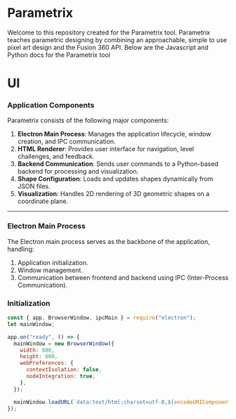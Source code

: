 # Parametrix

Welcome to this repository created for the Parametrix tool. Parametrix teaches parametric designing by combining an approachable, simple to use pixel art design and the Fusion 360 API. Below are the Javascript and Python docs for the Parametrix tool

# UI

### Application Components

Parametrix consists of the following major components:
1. **Electron Main Process**: Manages the application lifecycle, window creation, and IPC communication.
2. **HTML Renderer**: Provides user interface for navigation, level challenges, and feedback.
3. **Backend Communication**: Sends user commands to a Python-based backend for processing and visualization.
4. **Shape Configuration**: Loads and updates shapes dynamically from JSON files.
5. **Visualization**: Handles 2D rendering of 3D geometric shapes on a coordinate plane.

---

### Electron Main Process

The Electron main process serves as the backbone of the application, handling:
1. Application initialization.
2. Window management.
3. Communication between frontend and backend using IPC (Inter-Process Communication).

### Initialization

```javascript
const { app, BrowserWindow, ipcMain } = require("electron");
let mainWindow;

app.on("ready", () => {
  mainWindow = new BrowserWindow({
    width: 800,
    height: 600,
    webPreferences: {
      contextIsolation: false,
      nodeIntegration: true,
    },
  });

  mainWindow.loadURL(`data:text/html;charset=utf-8,${encodeURIComponent(renderHTML())}`);
});

